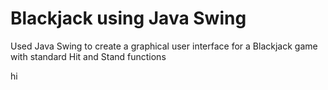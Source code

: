 # Blackjack using Java Swing
Used Java Swing to create a graphical user interface for a Blackjack game with standard Hit and Stand functions

hi
